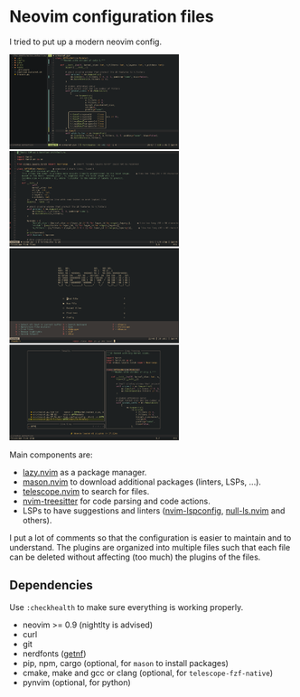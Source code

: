 # Neovim configuration files

I tried to put up a modern neovim config.

<p float="center">
  <img src="./.images/tree-and-suggestions.png" width="300" />
  <img src="./.images/linters.png" width="300" />
  <img src="./.images/start-screen-and-which-key.png" width="300" />
  <img src="./.images/telescope.png" width="300" />
</p>

Main components are:

* [lazy.nvim](https://github.com/folke/lazy.nvim) as a package manager.
* [mason.nvim](https://github.com/williamboman/mason.nvim) to download additional packages (linters, LSPs, ...).
* [telescope.nvim](https://github.com/nvim-telescope/telescope.nvim) to search for files.
* [nvim-treesitter](https://github.com/nvim-treesitter/nvim-treesitter) for code parsing and code actions.
* LSPs to have suggestions and linters ([nvim-lspconfig](https://github.com/neovim/nvim-lspconfig), [null-ls.nvim](https://github.com/jose-elias-alvarez/null-ls.nvim) and others).

I put a lot of comments so that the configuration is easier
to maintain and to understand.
The plugins are organized into multiple files such that each file can be deleted
without affecting (too much) the plugins of the files.

## Dependencies

Use `:checkhealth` to make sure everything is working properly.

* neovim >= 0.9 (nightlty is advised)
* curl
* git
* nerdfonts ([getnf](https://github.com/ronniedroid/getnf))
* pip, npm, cargo (optional, for `mason` to install packages)
* cmake, make and gcc or clang (optional, for `telescope-fzf-native`)
* pynvim (optional, for python)
